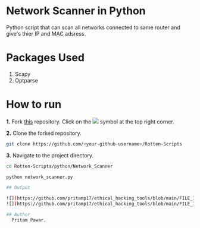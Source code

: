 
# Network Scanner in Python
Python script that can scan all networks connected to same router and give's thier IP and MAC adsress.

# Packages Used
1. Scapy
2. Optparse

# How to run
**1.** Fork [this](https://github.com/HarshCasper/Rotten-Scripts/) repository.
Click on the <a href="https://github.com/HarshCasper/Rotten-Scripts/"><img src="https://img.icons8.com/ios/24/000000/code-fork.png"></a> symbol at the top right corner.

**2.** Clone the forked repository.

```bash
git clone https://github.com/<your-github-username>/Rotten-Scripts
```
**3.** Navigate to the project directory.

```bash
cd Rotten-Scripts/python/Network_Scanner
```
```bash
python network_scanner.py

## Output

![](https://github.com/pritamp17/ethical_hacking_tools/blob/main/FILE_INTERCEPTOR/Linux.png)
![](https://github.com/pritamp17/ethical_hacking_tools/blob/main/FILE_INTERCEPTOR/windows.png?raw=true)

## Author
  Pritam Pawar.
